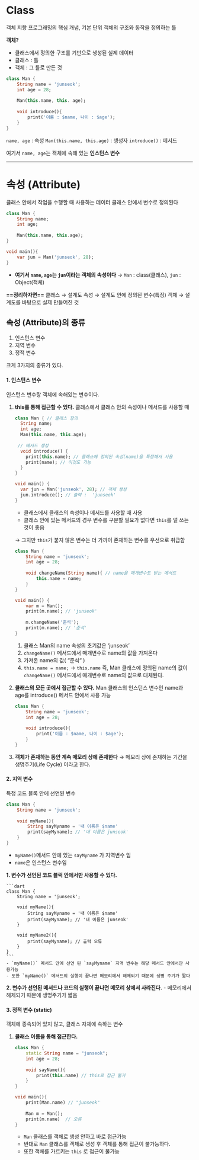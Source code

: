 # Class
객체 지향 프로그래밍의 핵심 개념, 기본 단위
객체의 구조와 동작을 정의하는 틀

**객체?**
- 클래스에서 정의한 구조를 기반으로 생성된 실제 데이터
- 클래스 : 틀
- 객체 : 그 틀로 만든 것

```dart
class Man {
	String name = 'junseok';
	int age = 28;
	
	Man(this.name, this. age);
	
	void introduce(){
		print('이름 : $name, 나이 : $age');
	}
}
```

`name, age` : 속성
`Man(this.name, this.age)` : 생성자
`introduce()` : 메서드

여기서 `name, age`는 객체에 속해 있는 **인스턴스 변수**





---

# 속성 (Attribute)
클래스 안에서 작업을 수행할 때 사용하는 데이터
클래스 안에서 변수로 정의된다

```dart
class Man {
	String name;
	int age;
	
	Man(this.name, this.age);
}

void main(){
	var jun = Man('junseok', 28);
}
```
- **여기서 `name`, `age`는 `jun`이라는 객체의 속성이다**
	→ `Man` : class(클래스), `jun` : Object(객체)

**==정리하자면==**
클래스  → 설계도
속성 → 설계도 안에 정의된 변수(특징)
객체 → 설계도를 바탕으로 실제 만들어진 것

## 속성 (Attribute)의 종류

1. 인스턴스 변수
2. 지역 변수
3. 정적 변수

크게 3가지의 종류가 있다.
#### 1. 인스턴스 변수
인스턴스 변수랑 객체에 속해있는 변수이다.

1. **this를 통해 접근할 수 있다.**
	클래스에서 클래스 안의 속성이나 메서드를 사용할 때
	
	```dart
	class Man { // 클래스 정의
	  String name;
	  int age;
	  Man(this.name, this.age);
		
	 // 메서드 생성
	  void introduce() {
	    print(this.name); // 클래스에 정의된 속성(name)을 특정해서 사용 
	    print(name); // 이것도 가능
	  }
	}
	
	void main() {
	  var jun = Man('junseok', 28); // 객체 생성
	  jun.introduce(); // 출력 :  'junseok'
	}
	
	```
	-  클래스에서 클래스의 속성이나 메서드를 사용할 때 사용
	- 클래스 안에 있는 메서드의 경우 변수를 구분할 필요가 없다면 `this`를 덜 쓰는 것이 좋음
	
	→ 그치만 `this`가 붙지 않은 변수는 더 가까이 존재하는 변수를 우선으로 취급함
	```dart
	class Man {
		String name = 'junseok';
		int age = 28;
		
		void changeName(String name){ // name을 매개변수도 받는 메서드
			this.name = name;
		}
	}
	
	void main() {
		var m = Man();
		print(m.name); // 'junseok'
		
		m.changeName('준석');
		print(m.name); // '준석'
	}
	```
	1.  클래스 Man의 name 속성의 초기값은 ‘junseok’
	2. `changeName()` 메서드에서 매개변수로 name의 값을 가져온다
	3. 가져온 name의 값( “준석“ )
	4. `this.name = name;` → `this.name` 즉, Man 클래스에 정의된 name의 값이 `changeName()` 메서드에서 매개변수로 name의 값으로 대체된다.
2. **클래스의 모든 곳에서 접근할 수 있다.**
	 Man 클래스의 인스턴스 변수인 name과 age를 introduce() 메서드 안에서 사용 가능
	```dart
	class Man {
		String name = 'junseok';
		int age = 28;
		
		void introduce(){
			print('이름 : $name, 나이 : $age');
		}
	}
	```
1. **객체가 존재하는 동안 계속 메모리 상에 존재한다** → 메모리 상에 존재하는 기간을 생명주기(Life Cycle) 이라고 한다.

#### 2. 지역 변수

특정 코드 블록 안에 선언된 변수
```dart
class Man {
	String name = 'junseok';
	
	void myName(){
		String sayMyname = '내 이름은 $name'
		print(sayMyname); // '내 이름은 junseok'
	}
}
```
- `myName()`메서드 안에 있는 `sayMyname` 가 지역변수 임
- `name`은 인스턴스 변수임

**1. 변수가 선언된 코드 블럭 안에서만 사용할 수 있다.**
	
	```dart
	class Man {
		String name = 'junseok';
		
		void myName(){
			String sayMyname = '내 이름은 $name'
			print(sayMyname); // '내 이름은 junseok'
		}
		
		void myName2(){
			print(sayMyname); // 출력 오류
		}
	}
	```
	- `myName()` 메서드 안에 선언 된 `sayMyname` 지역 변수는 해당 메서드 안에서만 사용가능
	- 또한 `myName()` 메서드의 실행이 끝나면 메모리에서 해제되기 때문에 생명 주기가 짧다
**2. 변수가 선언된 메서드나 코드의 실행이 끝나면 메모리 상에서 사라진다.**
	- 메모리에서 해제되기 때문에 생명주기가 짧음


#### 3. 정적 변수 (static)


객체에 종속되어 있지 않고, 클래스 자체에 속하는 변수

1. **클래스 이름을 통해 접근한다.**
	```dart
	class Man {
		static String name = "junseok";
		int age = 28;
		
		void sayName(){
			print(this.name) // this로 접근 불가
		}
	}
	
	void main(){
		print(Man.name) // "junseok"
		
		Man m = Man();
		print(m.name)  // 오류
	}
	```
	- `Man` 클래스를 객체로 생성 안하고 바로 접근가능
	- 반대로 `Man` 클래스를 객체로 생성 후 객체를 통해 접근이 불가능하다.
	- 또한 객체를 가르키는  `this` 로 접근이 불가능